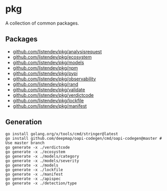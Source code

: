 # pkg

A collection of common packages.

## Packages

- [github.com/listendev/pkg/analysisrequest](/analysisrequest)
- [github.com/listendev/pkg/ecosystem](/ecosystem)
- [github.com/listendev/pkg/models](/models)
- [github.com/listendev/pkg/npm](/npm)
- [github.com/listendev/pkg/pypi](/pypi)
- [github.com/listendev/pkg/observability](/observability)
- [github.com/listendev/pkg/rand](/rand)
- [github.com/listendev/pkg/validate](/validate)
- [github.com/listendev/pkg/verdictcode](/verdictcode)
- [github.com/listendev/pkg/lockfile](/lockfile)
- [github.com/listendev/pkg/manifest](/manifest)

## Generation

```
go install golang.org/x/tools/cmd/stringer@latest
go install github.com/deepmap/oapi-codegen/cmd/oapi-codegen@master # Use master branch
go generate -x ./verdictcode
go generate -x ./ecosystem
go generate -x ./models/category
go generate -x ./models/severity
go generate -x ./models
go generate -x ./lockfile
go generate -x ./manifest
go generate -x ./apispec
go generate -x ./detection/type
```
